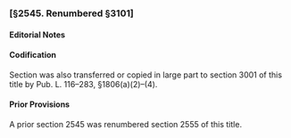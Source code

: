 ### [§2545. Renumbered §3101] ###

#### **Editorial Notes** ####

#### Codification ####

Section was also transferred or copied in large part to section 3001 of this title by Pub. L. 116–283, §1806(a)(2)–(4).

#### Prior Provisions ####

A prior section 2545 was renumbered section 2555 of this title.